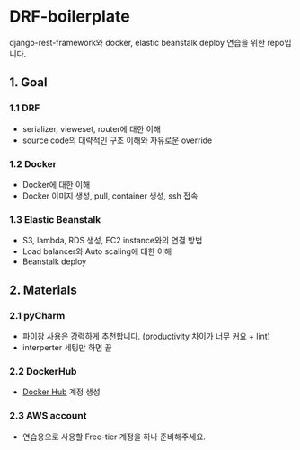 # DRF-boilerplate
django-rest-framework와 docker, elastic beanstalk deploy 연습을 위한 repo입니다.  

## 1. Goal

### 1.1 DRF
- serializer, vieweset, router에 대한 이해
- source code의 대략적인 구조 이해와 자유로운 override

### 1.2 Docker
- Docker에 대한 이해
- Docker 이미지 생성, pull, container 생성, ssh 접속

### 1.3 Elastic Beanstalk
- S3, lambda, RDS 생성, EC2 instance와의 연결 방법
- Load balancer와 Auto scaling에 대한 이해
- Beanstalk deploy

## 2. Materials

### 2.1 pyCharm
- 파이참 사용은 강력하게 추천합니다. (productivity 차이가 너무 커요 + lint)
- interperter 세팅만 하면 끝

### 2.2 DockerHub
- [Docker Hub](https://hub.docker.com/) 계정 생성

### 2.3 AWS account
- 연습용으로 사용할 Free-tier 계정을 하나 준비해주세요.
